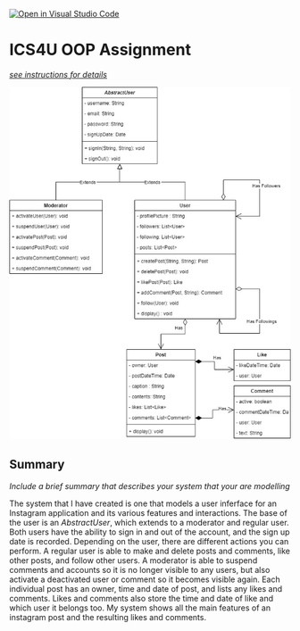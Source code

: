 [![Open in Visual Studio Code](https://classroom.github.com/assets/open-in-vscode-c66648af7eb3fe8bc4f294546bfd86ef473780cde1dea487d3c4ff354943c9ae.svg)](https://classroom.github.com/online_ide?assignment_repo_id=9368498&assignment_repo_type=AssignmentRepo)
# ICS4U OOP Assignment

[*see instructions for details*](Instructions.md)

<img src="oop-classdiagram.jpg"/>

## Summary
*Include a brief summary that describes your system that your are modelling*

The system that I have created is one that models a user inferface for an Instagram application and its various features and interactions. The base of the user is an *AbstractUser*, which extends to a moderator and regular user. Both users have the ability to sign in and out of the account, and the sign up date is recorded. Depending on the user, there are different actions you can perform. A regular user is able to make and delete posts and comments, like other posts, and follow other users. A moderator is able to suspend comments and accounts so it is no longer visible to any users, but also activate a deactivated user or comment so it becomes visible again. Each individual post has an owner, time and date of post, and lists any likes and comments. Likes and comments also store the time and date of like and which user it belongs too. My system shows all the main features of an instagram post and the resulting likes and comments.